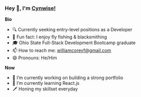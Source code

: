 ### Hey 👋, I'm [Cynwise!](https://cynwise.github.io)

**Bio**

- 🔍  Currently seeking entry-level positions as a Developer
- 🎣  Fun fact: I enjoy fly fishing & blacksmithing
- 🎓  Ohio State Full-Stack Development Bootcamp graduate 
- 📫  How to reach me: williamcoreyf@gmail.com
- 😄  Pronouns: He/Him

**Now**

- 🔭  I’m currently working on building a strong portfolio
- 🌱  I’m currently learning React.js
- 🗡️  Honing my skillset everyday

<!--
**Cynwise/Cynwise** is a ✨ _special_ ✨ repository because its `README.md` (this file) appears on your GitHub profile.

Here are some ideas to get you started:

- 🔭 I’m currently working on ...
- 🌱 I’m currently learning ...
- 👯 I’m looking to collaborate on ...
- 🤔 I’m looking for help with ...
- 💬 Ask me about ...
- 📫 How to reach me: ...
- 😄 Pronouns: ...
- ⚡ Fun fact: ...
-->
